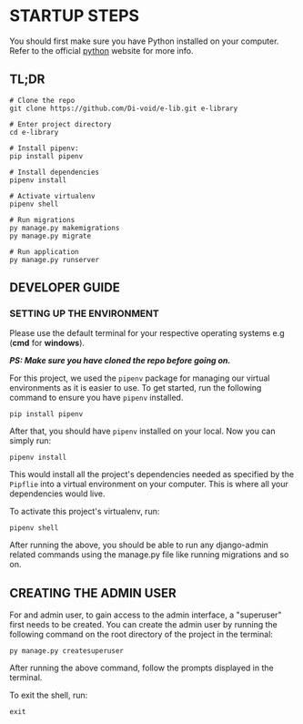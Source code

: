# STARTUP STEPS

You should first make sure you have Python installed on your computer. Refer to the official [python](https://www.python.org/) website for more info.

## TL;DR

```shell
# Clone the repo
git clone https://github.com/Di-void/e-lib.git e-library

# Enter project directory
cd e-library

# Install pipenv:
pip install pipenv

# Install dependencies
pipenv install

# Activate virtualenv
pipenv shell

# Run migrations
py manage.py makemigrations
py manage.py migrate

# Run application
py manage.py runserver
```

## DEVELOPER GUIDE

### SETTING UP THE ENVIRONMENT

Please use the default terminal for your respective operating systems e.g (**cmd** for **windows**).

**_PS: Make sure you have cloned the repo before going on._**

For this project, we used the `pipenv` package for managing our virtual environments as it is easier to use. To get started, run the following command to ensure you have `pipenv` installed.

```shell
pip install pipenv
```

After that, you should have `pipenv` installed on your local. Now you can simply run:

```shell
pipenv install
```

This would install all the project's dependencies needed as specified by the `Pipflie` into a virtual environment on your computer. This is where all your dependencies would live.

To activate this project's virtualenv, run:

```shell
pipenv shell
```

After running the above, you should be able to run any django-admin related commands using the manage.py file like running migrations and so on.

## CREATING THE ADMIN USER

For and admin user, to gain access to the admin interface, a "superuser" first needs to be created. You can create the admin user by running the following command on the root directory of the project in the terminal:

```shell
py manage.py createsuperuser
```

After running the above command, follow the prompts displayed in the terminal.

To exit the shell, run:

```shell
exit
```
